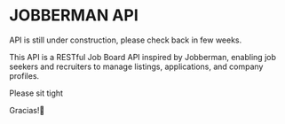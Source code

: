 # JOBBERMAN API

API is still under construction, please check back in few weeks.

This API is a RESTful Job Board API inspired by Jobberman, enabling job seekers and recruiters to manage listings, applications, and company profiles.

Please sit tight 

Gracias!👋